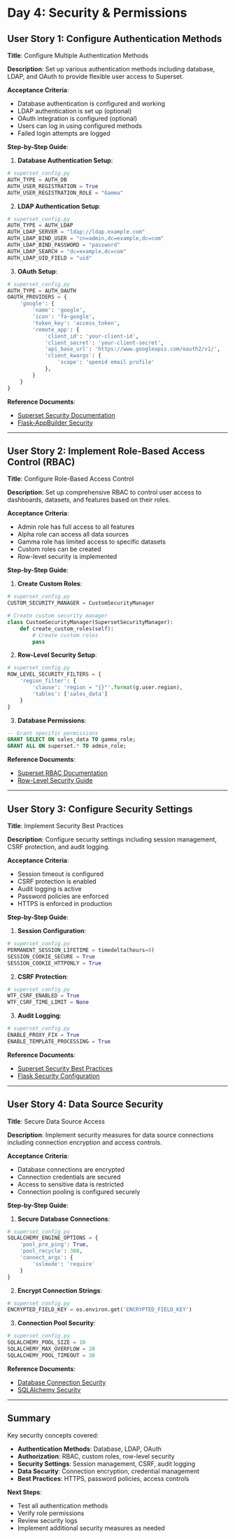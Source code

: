 # Day 4: Security & Permissions

## User Story 1: Configure Authentication Methods

**Title**: Configure Multiple Authentication Methods

**Description**: Set up various authentication methods including database, LDAP, and OAuth to provide flexible user access to Superset.

**Acceptance Criteria**:
- Database authentication is configured and working
- LDAP authentication is set up (optional)
- OAuth integration is configured (optional)
- Users can log in using configured methods
- Failed login attempts are logged

**Step-by-Step Guide**:

1. **Database Authentication Setup**:
```python
# superset_config.py
AUTH_TYPE = AUTH_DB
AUTH_USER_REGISTRATION = True
AUTH_USER_REGISTRATION_ROLE = "Gamma"
```

2. **LDAP Authentication Setup**:
```python
# superset_config.py
AUTH_TYPE = AUTH_LDAP
AUTH_LDAP_SERVER = "ldap://ldap.example.com"
AUTH_LDAP_BIND_USER = "cn=admin,dc=example,dc=com"
AUTH_LDAP_BIND_PASSWORD = "password"
AUTH_LDAP_SEARCH = "dc=example,dc=com"
AUTH_LDAP_UID_FIELD = "uid"
```

3. **OAuth Setup**:
```python
# superset_config.py
AUTH_TYPE = AUTH_OAUTH
OAUTH_PROVIDERS = {
    'google': {
        'name': 'google',
        'icon': 'fa-google',
        'token_key': 'access_token',
        'remote_app': {
            'client_id': 'your-client-id',
            'client_secret': 'your-client-secret',
            'api_base_url': 'https://www.googleapis.com/oauth2/v1/',
            'client_kwargs': {
                'scope': 'openid email profile'
            },
        }
    }
}
```

**Reference Documents**:
- [Superset Security Documentation](https://superset.apache.org/docs/security)
- [Flask-AppBuilder Security](https://flask-appbuilder.readthedocs.io/en/latest/security.html)

---

## User Story 2: Implement Role-Based Access Control (RBAC)

**Title**: Configure Role-Based Access Control

**Description**: Set up comprehensive RBAC to control user access to dashboards, datasets, and features based on their roles.

**Acceptance Criteria**:
- Admin role has full access to all features
- Alpha role can access all data sources
- Gamma role has limited access to specific datasets
- Custom roles can be created
- Row-level security is implemented

**Step-by-Step Guide**:

1. **Create Custom Roles**:
```python
# superset_config.py
CUSTOM_SECURITY_MANAGER = CustomSecurityManager

# Create custom security manager
class CustomSecurityManager(SupersetSecurityManager):
    def create_custom_roles(self):
        # Create custom roles
        pass
```

2. **Row-Level Security Setup**:
```python
# superset_config.py
ROW_LEVEL_SECURITY_FILTERS = {
    'region_filter': {
        'clause': 'region = "{}"'.format(g.user.region),
        'tables': ['sales_data']
    }
}
```

3. **Database Permissions**:
```sql
-- Grant specific permissions
GRANT SELECT ON sales_data TO gamma_role;
GRANT ALL ON superset.* TO admin_role;
```

**Reference Documents**:
- [Superset RBAC Documentation](https://superset.apache.org/docs/security)
- [Row-Level Security Guide](https://superset.apache.org/docs/security#row-level-security)

---

## User Story 3: Configure Security Settings

**Title**: Implement Security Best Practices

**Description**: Configure security settings including session management, CSRF protection, and audit logging.

**Acceptance Criteria**:
- Session timeout is configured
- CSRF protection is enabled
- Audit logging is active
- Password policies are enforced
- HTTPS is enforced in production

**Step-by-Step Guide**:

1. **Session Configuration**:
```python
# superset_config.py
PERMANENT_SESSION_LIFETIME = timedelta(hours=8)
SESSION_COOKIE_SECURE = True
SESSION_COOKIE_HTTPONLY = True
```

2. **CSRF Protection**:
```python
# superset_config.py
WTF_CSRF_ENABLED = True
WTF_CSRF_TIME_LIMIT = None
```

3. **Audit Logging**:
```python
# superset_config.py
ENABLE_PROXY_FIX = True
ENABLE_TEMPLATE_PROCESSING = True
```

**Reference Documents**:
- [Superset Security Best Practices](https://superset.apache.org/docs/security)
- [Flask Security Configuration](https://flask-security.readthedocs.io/en/latest/)

---

## User Story 4: Data Source Security

**Title**: Secure Data Source Access

**Description**: Implement security measures for data source connections including connection encryption and access controls.

**Acceptance Criteria**:
- Database connections are encrypted
- Connection credentials are secured
- Access to sensitive data is restricted
- Connection pooling is configured securely

**Step-by-Step Guide**:

1. **Secure Database Connections**:
```python
# superset_config.py
SQLALCHEMY_ENGINE_OPTIONS = {
    'pool_pre_ping': True,
    'pool_recycle': 300,
    'connect_args': {
        'sslmode': 'require'
    }
}
```

2. **Encrypt Connection Strings**:
```python
# superset_config.py
ENCRYPTED_FIELD_KEY = os.environ.get('ENCRYPTED_FIELD_KEY')
```

3. **Connection Pool Security**:
```python
# superset_config.py
SQLALCHEMY_POOL_SIZE = 10
SQLALCHEMY_MAX_OVERFLOW = 20
SQLALCHEMY_POOL_TIMEOUT = 30
```

**Reference Documents**:
- [Database Connection Security](https://superset.apache.org/docs/security)
- [SQLAlchemy Security](https://docs.sqlalchemy.org/en/14/core/engines.html)

---

## Summary

Key security concepts covered:
- **Authentication Methods**: Database, LDAP, OAuth
- **Authorization**: RBAC, custom roles, row-level security
- **Security Settings**: Session management, CSRF, audit logging
- **Data Security**: Connection encryption, credential management
- **Best Practices**: HTTPS, password policies, access controls

**Next Steps**:
- Test all authentication methods
- Verify role permissions
- Review security logs
- Implement additional security measures as needed